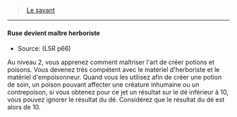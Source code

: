 ﻿---
!GenericItem
Name: Ruse devient maître herboriste
Source: (L5R p66)
Id: l5r_rogue_hd.md#ruse-devient-maître-herboriste
ParentLink: l5r_rogue_hd.md#le-savant
ParentName: Le savant
NameLevel: 4
Attributes: {}
AttributesDictionary: >+
  {}

---
> [Le savant](hd_l5r_rogue.md)

---

#### Ruse devient maître herboriste

- Source: (L5R p66)

Au niveau 2, vous apprenez comment maîtriser l'art de créer potions et poisons. Vous devenez très compétent avec le matériel d'herboriste et le matériel d'empoisonneur. Quand vous les utilisez afin de créer une potion de soin, un poison pouvant affecter une créature inhumaine ou un contrepoison, si vous obtenez pour ce jet un résultat sur le dé inférieur à 10, vous pouvez ignorer le résultat du dé. Considérez que le résultat du dé est alors de 10.

